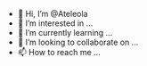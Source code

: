 - 👋 Hi, I’m @Ateleola
- 👀 I’m interested in ...
- 🌱 I’m currently learning ...
- 💞️ I’m looking to collaborate on ...
- 📫 How to reach me ...

<!---
Ateleola/Ateleola is a ✨ special ✨ repository because its `README.md` (this file) appears on your GitHub profile.
You can click the Preview link to take a look at your changes.
--->
